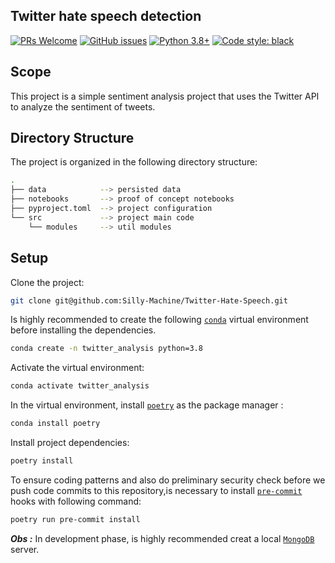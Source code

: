 ## Twitter hate speech detection

[![PRs Welcome](https://img.shields.io/badge/PRs-welcome-brightgreen.svg)](https://github.com/FelipeRamosOliveira/Portfolio/pulls)
[![GitHub issues](https://img.shields.io/github/issues/FelipeRamosOliveira/Portfolio.svg)](https://img.shields.io/github/issues/FelipeRamosOliveira/Portfolio.svg)
[![Python 3.8+](https://img.shields.io/badge/Python-3.8+-000000.svg)](https://www.python.org/downloads/release/python-360/)
[![Code style: black](https://img.shields.io/badge/code%20style-black-000000.svg)](https://github.com/psf/black)

## Scope

This project is a simple sentiment analysis project that uses the Twitter API to analyze the sentiment of tweets.

## Directory Structure

The project is organized in the following directory structure:

```sh
.
├── data            --> persisted data
├── notebooks       --> proof of concept notebooks
├── pyproject.toml  --> project configuration
└── src             --> project main code
    └── modules     --> util modules
```

## Setup

Clone the project:

```sh
git clone git@github.com:Silly-Machine/Twitter-Hate-Speech.git
```

Is highly recommended to create the following [`conda`](https://docs.conda.io/en/latest/miniconda.html) virtual environment before installing the dependencies.

```sh
conda create -n twitter_analysis python=3.8
```

Activate the virtual environment:

```sh
conda activate twitter_analysis
```

In the virtual environment, install [`poetry`](https://python-poetry.org/) as the package manager :

```sh
conda install poetry
```

Install project dependencies:

```sh
poetry install
```

To ensure coding patterns and also do preliminary security check before we push code commits to this repository,is necessary to install [`pre-commit`](https://pre-commit.com/) hooks with following command:

```sh
poetry run pre-commit install
```

**_Obs :_** In development phase, is highly recommended creat a local [`MongoDB`](https://www.digitalocean.com/community/tutorials/how-to-install-mongodb-on-ubuntu-20-04-pt) server.

